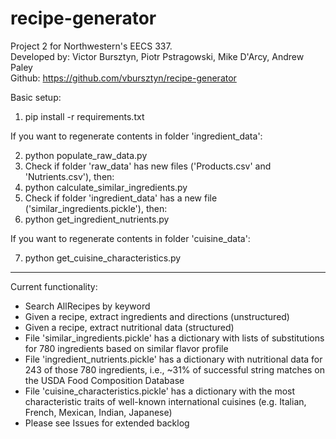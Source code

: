 # recipe-generator
Project 2 for Northwestern's EECS 337.  
Developed by: Victor Bursztyn, Piotr Pstragowski, Mike D'Arcy, Andrew Paley  
Github: https://github.com/vbursztyn/recipe-generator

Basic setup:

1. pip install -r requirements.txt

If you want to regenerate contents in folder 'ingredient_data':

2. python populate_raw_data.py
3. Check if folder 'raw_data' has new files ('Products.csv' and 'Nutrients.csv'), then:
4. python calculate_similar_ingredients.py
5. Check if folder 'ingredient_data' has a new file ('similar_ingredients.pickle'), then:
6. python get_ingredient_nutrients.py

If you want to regenerate contents in folder 'cuisine_data':

7. python get_cuisine_characteristics.py

---

Current functionality:

* Search AllRecipes by keyword
* Given a recipe, extract ingredients and directions (unstructured)
* Given a recipe, extract nutritional data (structured)
* File 'similar_ingredients.pickle' has a dictionary with lists of substitutions for 780 ingredients based on similar flavor profile
* File 'ingredient_nutrients.pickle' has a dictionary with nutritional data for 243 of those 780 ingredients, i.e., ~31% of successful string matches on the USDA Food Composition Database
* File 'cuisine_characteristics.pickle' has a dictionary with the most characteristic traits of well-known international cuisines (e.g. Italian, French, Mexican, Indian, Japanese)
* Please see Issues for extended backlog
